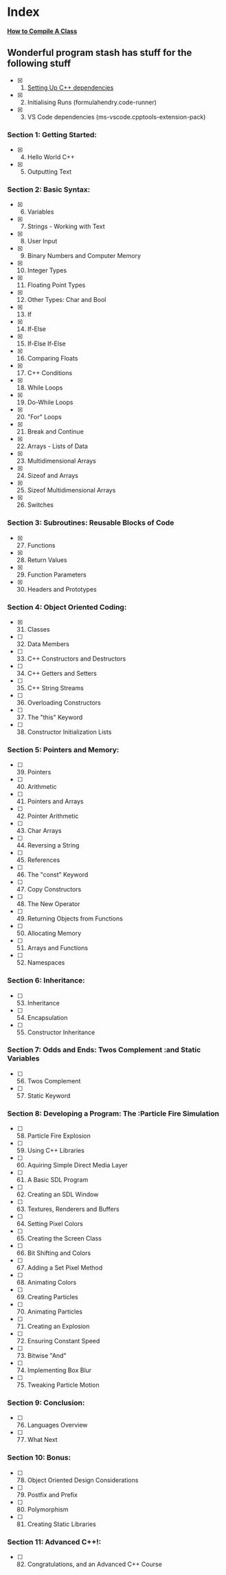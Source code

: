 # Index
[**How to Compile A Class**](https://github.com/Midnight1938/My_Cpp_Path/blob/master/Compiling%20Classes.md)

## Wonderful program stash has stuff for the following stuff

- [x] 1. [Setting Up C++ dependencies](https://code.visualstudio.com/docs/cpp/config-linux)
- [x] 2. Initialising Runs (formulahendry.code-runner)
- [x] 3. VS Code dependencies (ms-vscode.cpptools-extension-pack)

### **Section 1: Getting Started:**

- [x] 4. Hello World C++
- [x] 5. Outputting Text

### **Section 2: Basic Syntax:**

- [x] 6. Variables
- [x] 7. Strings - Working with Text
- [x] 8. User Input
- [x] 9. Binary Numbers and Computer Memory
- [x] 10. Integer Types
- [x] 11. Floating Point Types
- [x] 12. Other Types: Char and Bool
- [x] 13. If
- [x] 14. If-Else
- [x] 15. If-Else If-Else
- [x] 16. Comparing Floats
- [x] 17. C++ Conditions
- [x] 18. While Loops
- [x] 19. Do-While Loops
- [x] 20. "For" Loops
- [x] 21. Break and Continue
- [x] 22. Arrays - Lists of Data
- [x] 23. Multidimensional Arrays
- [x] 24. Sizeof and Arrays
- [x] 25. Sizeof Multidimensional Arrays
- [x] 26. Switches

### **Section 3: Subroutines: Reusable Blocks of Code**

- [x] 27. Functions
- [x] 28. Return Values
- [x] 29. Function Parameters
- [x] 30. Headers and Prototypes

### **Section 4: Object Oriented Coding:**

- [x] 31. Classes
- [ ] 32. Data Members
- [ ] 33. C++ Constructors and Destructors
- [ ] 34. C++ Getters and Setters
- [ ] 35. C++ String Streams
- [ ] 36. Overloading Constructors
- [ ] 37. The "this" Keyword
- [ ] 38. Constructor Initialization Lists

### **Section 5: Pointers and Memory:**

- [ ] 39. Pointers
- [ ] 40. Arithmetic
- [ ] 41. Pointers and Arrays
- [ ] 42. Pointer Arithmetic
- [ ] 43. Char Arrays
- [ ] 44. Reversing a String
- [ ] 45. References
- [ ] 46. The "const" Keyword
- [ ] 47. Copy Constructors
- [ ] 48. The New Operator
- [ ] 49. Returning Objects from Functions
- [ ] 50. Allocating Memory
- [ ] 51. Arrays and Functions
- [ ] 52. Namespaces

### **Section 6: Inheritance:**

- [ ] 53. Inheritance
- [ ] 54. Encapsulation
- [ ] 55. Constructor Inheritance

### **Section 7: Odds and Ends: Twos Complement :and Static Variables**

- [ ] 56. Twos Complement
- [ ] 57. Static Keyword

### **Section 8: Developing a Program: The :Particle Fire Simulation**

- [ ] 58. Particle Fire Explosion
- [ ] 59. Using C++ Libraries
- [ ] 60. Aquiring Simple Direct Media Layer
- [ ] 61. A Basic SDL Program
- [ ] 62. Creating an SDL Window
- [ ] 63. Textures, Renderers and Buffers
- [ ] 64. Setting Pixel Colors
- [ ] 65. Creating the Screen Class
- [ ] 66. Bit Shifting and Colors
- [ ] 67. Adding a Set Pixel Method
- [ ] 68. Animating Colors
- [ ] 69. Creating Particles
- [ ] 70. Animating Particles
- [ ] 71. Creating an Explosion
- [ ] 72. Ensuring Constant Speed
- [ ] 73. Bitwise "And"
- [ ] 74. Implementing Box Blur
- [ ] 75. Tweaking Particle Motion

### **Section 9: Conclusion:**

- [ ] 76. Languages Overview
- [ ] 77. What Next

### **Section 10: Bonus:**

- [ ] 78. Object Oriented Design Considerations
- [ ] 79. Postfix and Prefix
- [ ] 80. Polymorphism
- [ ] 81. Creating Static Libraries

### **Section 11: Advanced C++!:**

- [ ] 82. Congratulations, and an Advanced C++ Course
